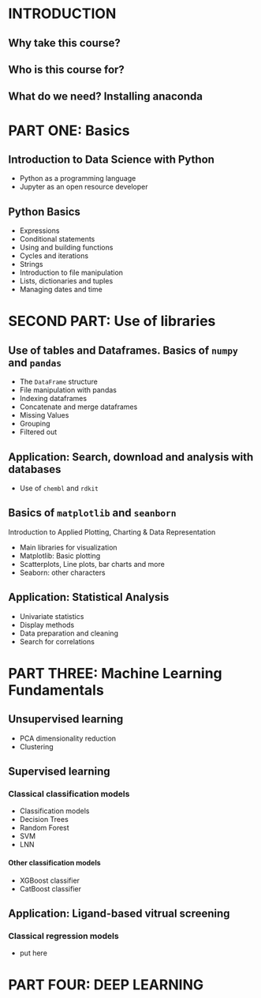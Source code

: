 # INTRODUCTION
## Why take this course?

## Who is this course for?

## What do we need? Installing anaconda

# PART ONE: Basics
## Introduction to Data Science with Python

- Python as a programming language
- Jupyter as an open resource developer

## Python Basics
- Expressions
- Conditional statements
- Using and building functions
- Cycles and iterations 
- Strings
- Introduction to file manipulation
- Lists, dictionaries and tuples
- Managing dates and time

# SECOND PART: Use of libraries

## Use of tables and **Dataframes**. Basics of `numpy` and `pandas`
- The `DataFrame` structure
- File manipulation with pandas
- Indexing dataframes
- Concatenate and merge dataframes
- Missing Values
- Grouping
- Filtered out

## Application: Search, download and analysis with databases
- Use of `chembl` and `rdkit`

## Basics of `matplotlib` and `seanborn`
Introduction to Applied Plotting, Charting & Data Representation

- Main libraries for visualization
- Matplotlib: Basic plotting
- Scatterplots, Line plots, bar charts and more
- Seaborn: other characters

## Application: Statistical Analysis
- Univariate statistics
- Display methods
- Data preparation and cleaning
- Search for correlations

# PART THREE: Machine Learning Fundamentals

## Unsupervised learning
- PCA dimensionality reduction
- Clustering

## Supervised learning

### Classical classification models
- Classification models
- Decision Trees
- Random Forest
- SVM
- LNN

#### Other classification models
- XGBoost classifier
- CatBoost classifier

## Application: Ligand-based vitrual screening

### Classical regression models
- put here

# PART FOUR: DEEP LEARNING